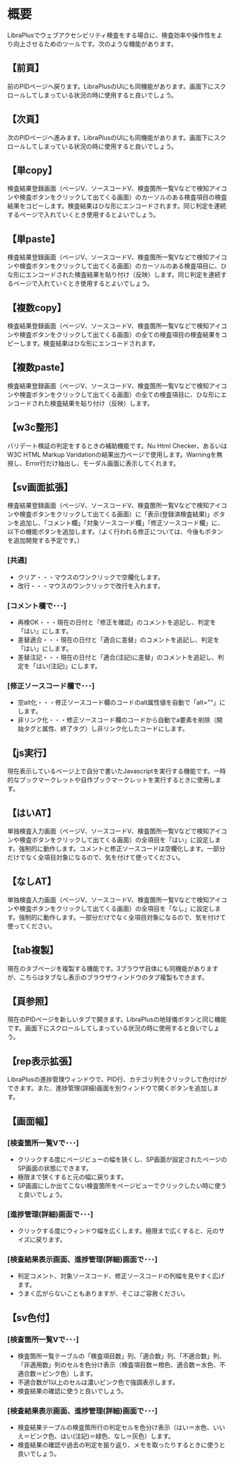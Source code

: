 # 概要

LibraPlusでウェブアクセシビリティ検査をする場合に、検査効率や操作性をより向上させるためのツールです。次のような機能があります。

## 【前頁】
前のPIDページへ戻ります。LibraPlusのUIにも同機能があります。画面下にスクロールしてしまっている状況の時に使用すると良いでしょう。

## 【次頁】
次のPIDページへ進みます。LibraPlusのUIにも同機能があります。画面下にスクロールしてしまっている状況の時に使用すると良いでしょう。

## 【単copy】
検査結果登録画面（ページV、ソースコードV、検査箇所一覧Vなどで検知アイコンや検査ボタンをクリックして出てくる画面）のカーソルのある検査項目の検査結果をコピーします。検査結果はひな形にエンコードされます。同じ判定を連続するページで入れていくとき使用するとよいでしょう。

## 【単paste】
検査結果登録画面（ページV、ソースコードV、検査箇所一覧Vなどで検知アイコンや検査ボタンをクリックして出てくる画面）のカーソルのある検査項目に、ひな形にエンコードされた検査結果を貼り付け（反映）します。同じ判定を連続するページで入れていくとき使用するとよいでしょう。

## 【複数copy】
検査結果登録画面（ページV、ソースコードV、検査箇所一覧Vなどで検知アイコンや検査ボタンをクリックして出てくる画面）の全ての検査項目の検査結果をコピーします。検査結果はひな形にエンコードされます。

## 【複数paste】
検査結果登録画面（ページV、ソースコードV、検査箇所一覧Vなどで検知アイコンや検査ボタンをクリックして出てくる画面）の全ての検査項目に、ひな形にエンコードされた検査結果を貼り付け（反映）します。

## 【w3c整形】
バリデート検証の判定をするときの補助機能です。Nu Html Checker、あるいはW3C HTML Markup Varidationの結果出力ページで使用します。Warningを無視し、Error行だけ抽出し、モーダル画面に表示してくれます。

## 【sv画面拡張】
検査結果登録画面（ページV、ソースコードV、検査箇所一覧Vなどで検知アイコンや検査ボタンをクリックして出てくる画面）に「表示(登録済検査結果)」ボタンを追加し、「コメント欄」「対象ソースコード欄」「修正ソースコード欄」に、以下の機能ボタンを追加します。（よく行われる修正については、今後もボタンを追加開発する予定です。）

### [共通]
* クリア・・・マウスのワンクリックで空欄化します。
* 改行・・・マウスのワンクリックで改行を入れます。
### [コメント欄で･･･]
* 再検OK・・・現在の日付と「修正を確認」のコメントを追記し、判定を「はい」にします。
* 差替適合・・・現在の日付と「適合に差替」のコメントを追記し、判定を「はい」にします。
* 差替注記・・・現在の日付と「適合(注記)に差替」のコメントを追記し、判定を「はい(注記)」にします。
### [修正ソースコード欄で･･･]
* 空alt化・・・修正ソースコード欄のコードのalt属性値を自動で「alt=""」にします。
* 非リンク化・・・修正ソースコード欄のコードから自動でa要素を削除（開始タグと属性、終了タグ）し非リンク化したコードにします。

## 【js実行】
現在表示しているページ上で自分で書いたJavascriptを実行する機能です。一時的なブックマークレットや自作ブックマークレットを実行するときに使用します。

## 【はいAT】
単独検査入力画面（ページV、ソースコードV、検査箇所一覧Vなどで検知アイコンや検査ボタンをクリックして出てくる画面）の全項目を「はい」に設定します。強制的に動作します。コメントと修正ソースコードは空欄化します。一部分だけでなく全項目対象になるので、気を付けて使ってください。

## 【なしAT】
単独検査入力画面（ページV、ソースコードV、検査箇所一覧Vなどで検知アイコンや検査ボタンをクリックして出てくる画面）の全項目を「なし」に設定します。強制的に動作します。一部分だけでなく全項目対象になるので、気を付けて使ってください。

## 【tab複製】
現在のタブページを複製する機能です。3ブラウザ自体にも同機能がありますが、こちらはタブなし表示のブラウザウィンドウのタブ複製もできます。

## 【頁参照】
現在のPIDページを新しいタブで開きます。LibraPlusの地球儀ボタンと同じ機能です。画面下にスクロールしてしまっている状況の時に使用すると良いでしょう。

## 【rep表示拡張】
LibraPlusの進捗管理ウィンドウで、PID行、カテゴリ列をクリックして色付けができます。また、進捗管理(詳細)画面を別ウィンドウで開くボタンを追加します。

## 【画面幅】
### [検査箇所一覧Vで･･･]
* クリックする度にページビューの幅を狭くし、SP画面が設定されたページのSP画面の状態にできます。
* 極限まで狭くすると元の幅に戻ります。
* SP画面にしか出てこない検査箇所をページビューでクリックしたい時に使うと良いでしょう。

### [進捗管理(詳細)画面で･･･]
* クリックする度にウィンドウ幅を広くします。極限まで広くすると、元のサイズに戻ります。

### [検査結果表示画面、進捗管理(詳細)画面で･･･]
* 判定コメント、対象ソースコード、修正ソースコードの列幅を見やすく広げます。
* うまく広がらないこともありますが、そこはご容赦ください。

## 【sv色付】
### [検査箇所一覧Vで･･･]
* 検査箇所一覧テーブルの「検査項目数」列、「適合数」列、「不適合数」列、「非適用数」列のセルを色分け表示（検査項目数＝橙色、適合数＝水色、不適合数＝ピンク色）します。
* 不適合数が1以上のセルは濃いピンク色で強調表示します。
* 検査結果の確認に使うと良いでしょう。

### [検査結果表示画面、進捗管理(詳細)画面で･･･]
* 検査結果テーブルの検査箇所行の判定セルを色分け表示（はい＝水色、いいえ＝ピンク色、はい(注記)＝緑色、なし＝灰色）します。
* 検査結果の確認や過去の判定を振り返り、メモを取ったりするときに使うと良いでしょう。
